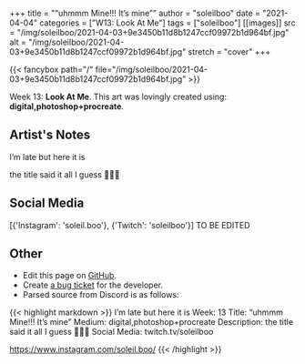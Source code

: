 +++
title =       "“uhmmm Mine!!! It’s mine”"
author =      "soleilboo"
date =        "2021-04-04"
categories =  ["W13: Look At Me"]
tags =        ["soleilboo"]
[[images]]
                      src = "/img/soleilboo/2021-04-03+9e3450b11d8b1247ccf09972b1d964bf.jpg"
                      alt = "/img/soleilboo/2021-04-03+9e3450b11d8b1247ccf09972b1d964bf.jpg"
                      stretch = "cover"
+++


{{< fancybox path="/" file="/img/soleilboo/2021-04-03+9e3450b11d8b1247ccf09972b1d964bf.jpg" >}}


Week 13: **Look At Me**. This art was lovingly created using: **digital,photoshop+procreate**.

## Artist's Notes

I’m late but here it is 

the title said it all I guess 🥺🥺🥺

## Social Media

[{'Instagram': 'soleil.boo'}, {'Twitch': 'soleilboo'}] TO BE EDITED

## Other

- Edit this page on [GitHub](https://github.com/teaminkling/web-refresh/edit/main/blog/content/blog/soleilboo-week-13-62e9.md).
- Create [a bug ticket](https://github.com/teaminkling/web-refresh/issues/new?assignees=&labels=bug&template=problem-report.md&title=) for the developer.
- Parsed source from Discord is as follows:

{{< highlight markdown >}}
I’m late but here it is 
Week: 13
Title:  “uhmmm Mine!!! It’s mine”
Medium: digital,photoshop+procreate 
Description: the title said it all I guess 🥺🥺🥺
Social Media:
twitch.tv/soleilboo

https://www.instagram.com/soleil.boo/
{{< /highlight >}}